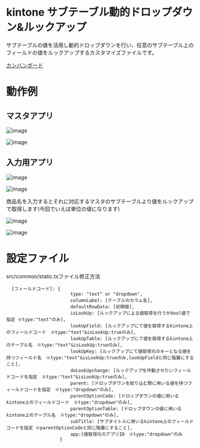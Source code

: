 # kintone サブテーブル動的ドロップダウン&ルックアップ

サブテーブルの値を活用し動的ドロップダウンを行い、任意のサブテーブル上のフィールドの値をルックアップするカスタマイズファイルです。

[カンバンボード](https://github.com/users/nishikawa-r/projects/3/views/1?layout=board)

# 動作例
## マスタアプリ

![image](https://user-images.githubusercontent.com/102705383/220047520-22fa3e0a-3994-4d73-b3ee-f46c818d2ad4.png)

![image](https://user-images.githubusercontent.com/102705383/220047745-1853a3a8-1186-4158-a5c7-3070cb49e11b.png)

## 入力用アプリ

![image](https://user-images.githubusercontent.com/102705383/220047986-59b630df-05cd-47c8-b993-4280e1d4b734.png)

![image](https://user-images.githubusercontent.com/102705383/220048066-2b802523-66b9-4b2f-abc9-7d7ceed58005.png)

商品名を入力するとそれに対応するマスタのサブテーブルより値をルックアップで取得します(今回でいえば単位の値になります)

![image](https://user-images.githubusercontent.com/102705383/220048148-d7148040-b4e3-40d1-bf77-90ba40d0e984.png)

![image](https://user-images.githubusercontent.com/102705383/220048466-55f559e7-aaea-4bb7-85c6-34e18b6d50d3.png)




# 設定ファイル

src/common/static.tsファイル修正方法
```
  [フィールドコード]: {
                        type: "text" or "dropdown",
                        columnLabel: [テーブルのカラム名],
                        defaultRowData: [初期値],
                        isLookUp: [ルックアップによる値取得を行うかbool値で指定 ※type:"text"のみ],
                        lookUpField: [ルックアップにて値を取得するkintone上のフィールドコード　※type:"text"&isLookUp:trueのみ],
                        lookUpTable: [ルックアップにて値を取得するkintone上のテーブル名　※type:"text"&isLookUp:trueのみ],
                        lookUpKey: [ルックアップにて値取得元のキーとなる値を持つフィールド名　※type:"text"&isLookUp:trueのみ,lookUpFieldと同じ階層にすること],
                        doLookUpchange: [ルックアップを作動させたいフィールドコードを指定　※type:"text"&isLookUp:trueのみ],
                        parent: [ドロップダウンを絞り込む際に用いる値を持つフィールドコードを指定　※type:"dropdown"のみ],
                        parentOptionCode: [ドロップダウンの値に用いるkintone上のフィールドコード　※type:"dropdown"のみ],
                        parentOptionTable: [ドロップダウンの値に用いるkintone上のテーブル名　※type:"dropdown"のみ],
                        subTitle: [サブタイトルに用いるkintone上のフィールドコードを指定 ※parentOptionCodeと同じ階層にすること],
                        app:[値取得元のアプリID　※type:"dropdown"のみ
                    }
```
